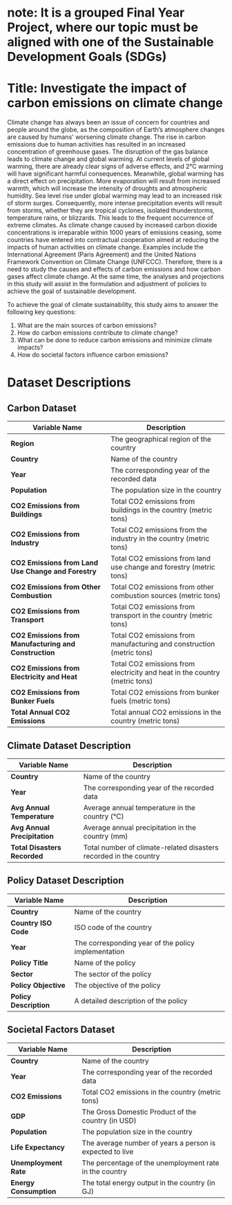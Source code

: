 # note: It is a grouped Final Year Project, where our topic must be aligned with one of the Sustainable Development Goals (SDGs)

# Title: Investigate the impact of carbon emissions on climate change

Climate change has always been an issue of concern for countries and people around the globe, as the composition of Earth’s atmosphere changes are caused by humans' worsening climate change. The rise in carbon emissions due to human activities has resulted in an increased concentration of greenhouse gases. The disruption of the gas balance leads to climate change and global warming. At current levels of global warming, there are already clear signs of adverse effects, and 2°C warming will have significant harmful consequences. Meanwhile, global warming has a direct effect on precipitation. More evaporation will result from increased warmth, which will increase the intensity of droughts and atmospheric humidity. Sea level rise under global warming may lead to an increased risk of storm surges. Consequently, more intense precipitation events will result from storms, whether they are tropical cyclones, isolated thunderstorms, temperature rains, or blizzards. This leads to the frequent occurrence of extreme climates. As climate change caused by increased carbon dioxide concentrations is irreparable within 1000 years of emissions ceasing, some countries have entered into contractual cooperation aimed at reducing the impacts of human activities on climate change. Examples include the International Agreement (Paris Agreement) and the United Nations Framework Convention on Climate Change (UNFCCC). Therefore, there is a need to study the causes and effects of carbon emissions and how carbon gases affect climate change. At the same time, the analyses and projections in this study will assist in the formulation and adjustment of policies to achieve the goal of sustainable development.

To achieve the goal of climate sustainability, this study aims to answer the following key questions:
1. What are the main sources of carbon emissions?
2. How do carbon emissions contribute to climate change?
3. What can be done to reduce carbon emissions and minimize climate impacts?
4. How do societal factors influence carbon emissions?


# Dataset Descriptions

## Carbon Dataset

| Variable Name                                      | Description                                                      |
|---------------------------------------------------|------------------------------------------------------------------|
| **Region**                                        | The geographical region of the country                         |
| **Country**                                       | Name of the country                                             |
| **Year**                                          | The corresponding year of the recorded data                    |
| **Population**                                    | The population size in the country                             |
| **CO2 Emissions from Buildings**                  | Total CO2 emissions from buildings in the country (metric tons)|
| **CO2 Emissions from Industry**                   | Total CO2 emissions from the industry in the country (metric tons) |
| **CO2 Emissions from Land Use Change and Forestry** | Total CO2 emissions from land use change and forestry (metric tons) |
| **CO2 Emissions from Other Combustion**           | Total CO2 emissions from other combustion sources (metric tons) |
| **CO2 Emissions from Transport**                   | Total CO2 emissions from transport in the country (metric tons) |
| **CO2 Emissions from Manufacturing and Construction** | Total CO2 emissions from manufacturing and construction (metric tons) |
| **CO2 Emissions from Electricity and Heat**        | Total CO2 emissions from electricity and heat in the country (metric tons) |
| **CO2 Emissions from Bunker Fuels**                | Total CO2 emissions from bunker fuels (metric tons)            |
| **Total Annual CO2 Emissions**                    | Total annual CO2 emissions in the country (metric tons)       |

## Climate Dataset Description

| Variable Name                        | Description                                                      |
|-------------------------------------|------------------------------------------------------------------|
| **Country**                         | Name of the country                                             |
| **Year**                            | The corresponding year of the recorded data                    |
| **Avg Annual Temperature**          | Average annual temperature in the country (°C)                |
| **Avg Annual Precipitation**        | Average annual precipitation in the country (mm)              |
| **Total Disasters Recorded**        | Total number of climate-related disasters recorded in the country |

## Policy Dataset Description

| Variable Name                                      | Description                                                      |
|---------------------------------------------------|------------------------------------------------------------------|
| **Country**                                       | Name of the country                                             |
| **Country ISO Code**                             | ISO code of the country                                        |
| **Year**                                          | The corresponding year of the policy implementation            |
| **Policy Title**                                  | Name of the policy                                            |
| **Sector**                                        | The sector of the policy                                       |
| **Policy Objective**                              | The objective of the policy                                    |
| **Policy Description**                            | A detailed description of the policy                           |

## Societal Factors Dataset

| Variable Name              | Description                                                      |
|---------------------------|------------------------------------------------------------------|
| **Country**               | Name of the country                                             |
| **Year**                  | The corresponding year of the recorded data                    |
| **CO2 Emissions**         | Total CO2 emissions in the country (metric tons)               |
| **GDP**                   | The Gross Domestic Product of the country (in USD)             |
| **Population**            | The population size in the country                             |
| **Life Expectancy**       | The average number of years a person is expected to live      |
| **Unemployment Rate**     | The percentage of the unemployment rate in the country         |
| **Energy Consumption**     | The total energy output in the country (in GJ)                 |
